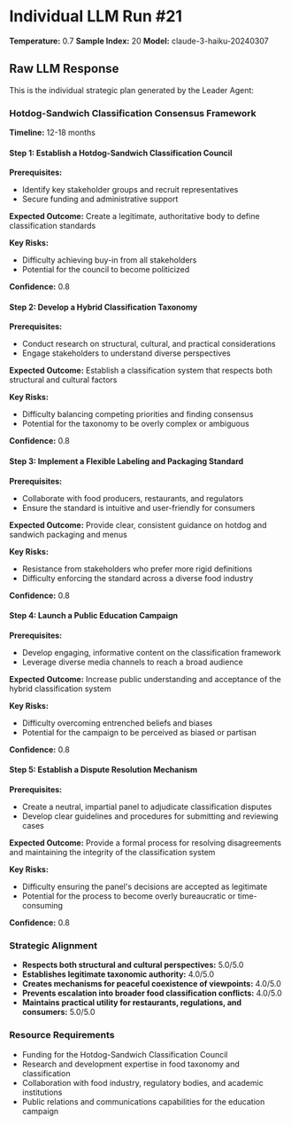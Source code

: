 # Individual LLM Run #21

**Temperature:** 0.7
**Sample Index:** 20
**Model:** claude-3-haiku-20240307

## Raw LLM Response

This is the individual strategic plan generated by the Leader Agent:

### Hotdog-Sandwich Classification Consensus Framework

**Timeline:** 12-18 months

#### Step 1: Establish a Hotdog-Sandwich Classification Council

**Prerequisites:**
- Identify key stakeholder groups and recruit representatives
- Secure funding and administrative support

**Expected Outcome:** Create a legitimate, authoritative body to define classification standards

**Key Risks:**
- Difficulty achieving buy-in from all stakeholders
- Potential for the council to become politicized

**Confidence:** 0.8

#### Step 2: Develop a Hybrid Classification Taxonomy

**Prerequisites:**
- Conduct research on structural, cultural, and practical considerations
- Engage stakeholders to understand diverse perspectives

**Expected Outcome:** Establish a classification system that respects both structural and cultural factors

**Key Risks:**
- Difficulty balancing competing priorities and finding consensus
- Potential for the taxonomy to be overly complex or ambiguous

**Confidence:** 0.8

#### Step 3: Implement a Flexible Labeling and Packaging Standard

**Prerequisites:**
- Collaborate with food producers, restaurants, and regulators
- Ensure the standard is intuitive and user-friendly for consumers

**Expected Outcome:** Provide clear, consistent guidance on hotdog and sandwich packaging and menus

**Key Risks:**
- Resistance from stakeholders who prefer more rigid definitions
- Difficulty enforcing the standard across a diverse food industry

**Confidence:** 0.8

#### Step 4: Launch a Public Education Campaign

**Prerequisites:**
- Develop engaging, informative content on the classification framework
- Leverage diverse media channels to reach a broad audience

**Expected Outcome:** Increase public understanding and acceptance of the hybrid classification system

**Key Risks:**
- Difficulty overcoming entrenched beliefs and biases
- Potential for the campaign to be perceived as biased or partisan

**Confidence:** 0.8

#### Step 5: Establish a Dispute Resolution Mechanism

**Prerequisites:**
- Create a neutral, impartial panel to adjudicate classification disputes
- Develop clear guidelines and procedures for submitting and reviewing cases

**Expected Outcome:** Provide a formal process for resolving disagreements and maintaining the integrity of the classification system

**Key Risks:**
- Difficulty ensuring the panel's decisions are accepted as legitimate
- Potential for the process to become overly bureaucratic or time-consuming

**Confidence:** 0.8

### Strategic Alignment

- **Respects both structural and cultural perspectives:** 5.0/5.0
- **Establishes legitimate taxonomic authority:** 4.0/5.0
- **Creates mechanisms for peaceful coexistence of viewpoints:** 4.0/5.0
- **Prevents escalation into broader food classification conflicts:** 4.0/5.0
- **Maintains practical utility for restaurants, regulations, and consumers:** 5.0/5.0

### Resource Requirements

- Funding for the Hotdog-Sandwich Classification Council
- Research and development expertise in food taxonomy and classification
- Collaboration with food industry, regulatory bodies, and academic institutions
- Public relations and communications capabilities for the education campaign
